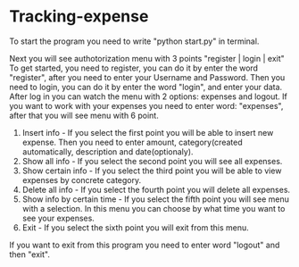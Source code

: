 # Tracking-expense

To start the program you need to write "python start.py" in terminal.

Next you will see authotorization menu with 3 points "register | login | exit"
To get started, you need to register, you can do it by enter the word "register", after you need to enter your Username and Password.
Then you need to login, you can do it by enter the word "login", and enter your data.
After log in you can watch the menu with 2 options: expenses and logout.
If you want to work with your expenses you need to enter word: "expenses", after that you will see menu with 6 point.

1. Insert info - If you select the first point you will be able to insert new expense. Then you need to enter amount, category(created automatically, description and date(optionaly).
2. Show all info - If you select the second point you will see all expenses.
3. Show certain info - If you select the third point you will be able to view expenses by concrete category.
4. Delete all info - If you select the fourth point you will delete all expenses. 
5. Show info by certain time - If you select the fifth point you will see menu with a selection. In this menu you can choose by what time you want to see your expenses.
6. Exit - If you select the sixth point you will exit from this menu.

If you want to exit from this program you need to enter word "logout" and then "exit".

